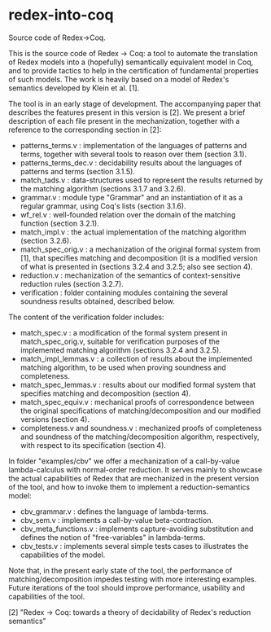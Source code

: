 # redex-into-coq
Source code of Redex->Coq.

This is the source code of Redex -> Coq: a tool to automate the
translation of Redex models into a (hopefully) semantically equivalent model in Coq,
and to provide tactics to help in the certification of fundamental properties of such models.
The work is heavily based on a model of Redex's semantics developed by 
Klein et al. [1]. 

The tool is in an early stage of development. The accompanying paper that describes the features present in this version is [2].
We present a brief description of each file present in the mechanization, together with a reference to the corresponding section in [2]:

+ patterns_terms.v     : implementation of the languages of patterns and terms, together with several tools to reason over them (section 3.1).
+ patterns_terms_dec.v : decidability results about the languages of patterns and terms (section 3.1.5).
+ match_tads.v         : data-structures used to represent the results returned by the matching algorithm (sections 3.1.7 and 3.2.6).
+ grammar.v            : module type "Grammar" and an instantiation of it as a regular grammar, using Coq's lists (section 3.1.6).
+ wf_rel.v             : well-founded relation over the domain of the matching function (section 3.2.1).
+ match_impl.v         : the actual implementation of the matching algorithm (section 3.2.6).
+ match_spec_orig.v    : a mechanization of the original formal system from [1], that specifies matching and decomposition (it is a modified version of what is presented in (sections 3.2.4 and 3.2.5; also see section 4).
+ reduction.v          : mechanization of the semantics of context-sensitive reduction rules (section 3.2.7).
+ verification         : folder containing modules containing the several soundness results obtained, described below.

The content of the verification folder includes:
+ match_spec.v                   : a modification of the formal system present in match_spec_orig.v, suitable for verification purposes of the implemented matching algorithm (sections 3.2.4 and 3.2.5).
+ match_impl_lemmas.v            : a collection of results about the implemented matching algorithm, to be used when proving soundness and completeness.
+ match_spec_lemmas.v            : results about our modified formal system that specifies matching and decomposition (section 4).
+ match_spec_equiv.v             : mechanical proofs of correspondence between the original specifications of matching/decomposition and our modified versions (section 4).
+ completeness.v and soundness.v : mechanized proofs of completeness and soundness of the matching/decomposition algorithm, respectively, with respect to its specification (section 4).

In folder "examples/cbv" we offer a mechanization of a call-by-value lambda-calculus with normal-order reduction. It serves mainly to showcase the actual capabilities of Redex that are mechanized in the present version of the tool, and how to invoke them to implement a reduction-semantics model:
+ cbv_grammar.v        : defines the language of lambda-terms.
+ cbv_sem.v            : implements a call-by-value beta-contraction.
+ cbv_meta_functions.v : implements capture-avoiding substitution and defines the notion of "free-variables" in lambda-terms.
+ cbv_tests.v          : implements several simple tests cases to illustrates the capabilities of the model.

Note that, in the present early state of the tool, the performance of matching/decomposition impedes testing with more interesting examples. Future iterations of the tool should improve performance, usability and capabilities of the tool.

 
[2] "Redex $\rightarrow$ Coq: towards a theory of decidability of Redex's reduction semantics"
